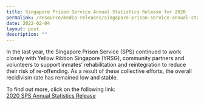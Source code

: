 ```yaml
---
title: Singapore Prison Service Annual Statistics Release for 2020
permalink: /resource/media-releases/singapore-prison-service-annual-statistics-release-for-2020
date: 2022-02-04
layout: post
description: ""
---
```

In the last year, the Singapore Prison Service (SPS) continued to work closely with Yellow Ribbon Singapore (YRSG), community partners and volunteers to support inmates’ rehabilitation and reintegration to reduce their risk of re-offending. As a result of these collective efforts, the overall recidivism rate has remained low and stable.

To find out more, click on the following link:<br>
[2020 SPS Annual Statistics Release](/files/Media%20Releases/sps-annual-statistics-release-2020.pdf)